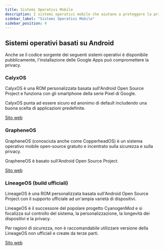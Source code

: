 ```yaml
---
title: Sistemi Operativi Mobile
description: I sistemi operativi mobile che aiutano a proteggere la privacy.
sidebar_label: "Sistemi Operativi Mobile"
sidebar_position: 4
---
```


## Sistemi operativi basati su Android

Anche se il codice sorgente dei seguenti sistemi operativi è disponibile pubblicamente, l'installazione delle Google Apps può compromettere la privacy.

### CalyxOS

CalyxOS è una ROM personalizzata basata sull'Android Open Source Project e funziona con gli smartphone della serie Pixel di Google.

CalyxOS punta ad essere sicuro ed anonimo di default includendo una buona scelta di applicazioni predefinite.

<a href="https://calyxos.org/" target="_blank">Sito web</a>

### GrapheneOS

GrapheneOS (conosciuta anche come CopperheadOS) è un sistema operativo mobile open-source gratuito e incentrato sulla sicurezza e sulla privacy.

GrapheneOS è basato sull'Android Open Source Project.

<a href="https://grapheneos.org/" target="_blank">Sito web</a>

### LineageOS (build ufficiali)

LineageOS è una ROM personalizzata basata sull'Android Open Source Project con il supporto ufficiale ad un'ampia varietà di dispositivi.

LineageOS è il successore del popolare progetto CyanogenMod e si focalizza sul controllo del sistema, la personalizzazione, la longevità dei dispositivi e la privacy.

Per ragioni di sicurezza, non è raccomandabile utilizzare versione della LineageOS non ufficiali e create da terze parti.

<a href="https://www.lineageos.org/" target="_blank">Sito web</a>


